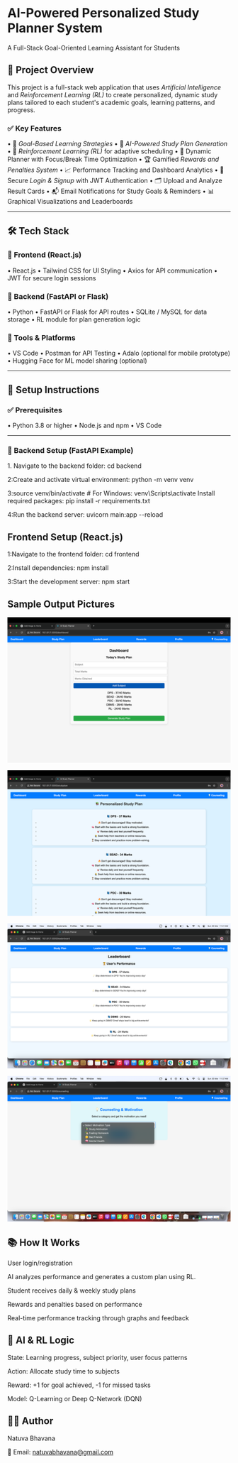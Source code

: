 # AI-Powered Personalized Study Planner System  
A Full-Stack Goal-Oriented Learning Assistant for Students

## 📌 Project Overview
This project is a full-stack web application that uses *Artificial Intelligence* and *Reinforcement Learning (RL)* to create personalized, dynamic study plans tailored to each student's academic goals, learning patterns, and progress.

### ✅ Key Features
•⁠  ⁠🎯 *Goal-Based Learning Strategies*
•⁠  ⁠🤖 *AI-Powered Study Plan Generation*
•⁠  ⁠🧠 *Reinforcement Learning (RL)* for adaptive scheduling
•⁠  ⁠📅 Dynamic Planner with Focus/Break Time Optimization
•⁠  ⁠🏆 Gamified *Rewards and Penalties System*
•⁠  ⁠📈 Performance Tracking and Dashboard Analytics
•⁠  ⁠🔐 Secure *Login & Signup* with JWT Authentication
•⁠  ⁠🗂️ Upload and Analyze Result Cards
•⁠  ⁠📬 Email Notifications for Study Goals & Reminders
•⁠  ⁠📊 Graphical Visualizations and Leaderboards

---

## 🛠️ Tech Stack

### 🔹 Frontend (React.js)
•⁠  ⁠React.js
•⁠  ⁠Tailwind CSS for UI Styling
•⁠  ⁠Axios for API communication
•⁠  ⁠JWT for secure login sessions

### 🔹 Backend (FastAPI or Flask)
•⁠  ⁠Python
•⁠  ⁠FastAPI or Flask for API routes
•⁠  ⁠SQLite / MySQL for data storage
•⁠  ⁠RL module for plan generation logic

### 🔹 Tools & Platforms
•⁠  ⁠VS Code
•⁠  ⁠Postman for API Testing
•⁠  ⁠Adalo (optional for mobile prototype)
•⁠  ⁠Hugging Face for ML model sharing (optional)

---

## 🚀 Setup Instructions

### ✅ Prerequisites
•⁠  ⁠Python 3.8 or higher
•⁠  ⁠Node.js and npm
•⁠  ⁠VS Code

---

### 🔧 Backend Setup (FastAPI Example)

1.⁠ ⁠Navigate to the backend folder:
cd backend

2:Create and activate virtual environment:
python -m venv venv

3:source venv/bin/activate  # For Windows: venv\Scripts\activate
Install required packages:
pip install -r requirements.txt

4:Run the backend server:
uvicorn main:app --reload

## Frontend Setup (React.js)
1:Navigate to the frontend folder:
cd frontend

2:Install dependencies:
npm install

3:Start the development server:
npm start


## Sample Output Pictures
![Study Planner 1](https://raw.githubusercontent.com/Bhavanaviswanath/AI-Powered-Personalized-Study-Planning-Project/58de95d5befa0b76c3ce4fae5b9667c8df4013b0/studyplanner1.png)

![Study Planner 2](https://raw.githubusercontent.com/Bhavanaviswanath/AI-Powered-Personalized-Study-Planning-Project/58de95d5befa0b76c3ce4fae5b9667c8df4013b0/studyplanner2.png)

![Study Planner 3](https://raw.githubusercontent.com/Bhavanaviswanath/AI-Powered-Personalized-Study-Planning-Project/58de95d5befa0b76c3ce4fae5b9667c8df4013b0/studyplanner3.png)

![Study Planner 4](https://raw.githubusercontent.com/Bhavanaviswanath/AI-Powered-Personalized-Study-Planning-Project/58de95d5befa0b76c3ce4fae5b9667c8df4013b0/studyplanner4.png)

## 📚 How It Works
User login/registration

AI analyzes performance and generates a custom plan using RL.

Student receives daily & weekly study plans

Rewards and penalties based on performance

Real-time performance tracking through graphs and feedback

## 🧠 AI & RL Logic
State: Learning progress, subject priority, user focus patterns

Action: Allocate study time to subjects

Reward: +1 for goal achieved, -1 for missed tasks

Model: Q-Learning or Deep Q-Network (DQN)


## 👩‍💻 Author
Natuva Bhavana

📧 Email: natuvabhavana@gmail.com

